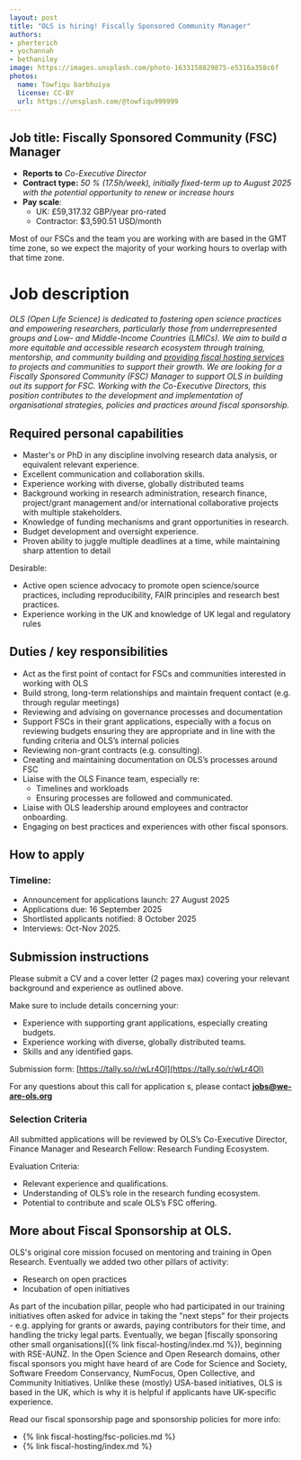 ```yaml
---
layout: post
title: "OLS is hiring! Fiscally Sponsored Community Manager"
authors:
- pherterich
- yochannah
- bethaniley
image: https://images.unsplash.com/photo-1633158829875-e5316a358c6f
photos:
  name: Towfiqu barbhuiya
  license: CC-BY
  url: https://unsplash.com/@towfiqu999999
---
```


## Job title: Fiscally Sponsored Community (FSC) Manager

* **Reports to** *Co-Executive Director*  
* **Contract type:** *50 % (17.5h/week), initially fixed-term up to August 2025 with the potential opportunity to renew or increase hours*  
* **Pay scale**:   
  * UK: £59,317.32 GBP/year pro-rated  
  * Contractor: $3,590.51 USD/month

Most of our FSCs and the team you are working with are based in the GMT time zone, so we expect the majority of your working hours to overlap with that time zone.

# Job description

*OLS (Open Life Science) is dedicated to fostering open science practices and empowering researchers, particularly those from underrepresented groups and Low- and Middle-Income Countries (LMICs). We aim to build a more equitable and accessible research ecosystem through training, mentorship, and community building and [providing fiscal hosting services](https://we-are-ols.org/open-incubator/fiscal-hosting/) to projects and communities to support their growth. We are looking for a Fiscally Sponsored Community (FSC) Manager to support OLS in building out its support for FSC. Working with the Co-Executive Directors, this position contributes to the development and implementation of organisational strategies, policies and practices around fiscal sponsorship.*

## Required personal capabilities

* Master's or PhD in any discipline involving research data analysis, or equivalent relevant experience.  
* Excellent communication and collaboration skills.  
* Experience working with diverse, globally distributed teams  
* Background working in research administration, research finance, project/grant management and/or international collaborative projects with multiple stakeholders.  
* Knowledge of funding mechanisms and grant opportunities in research.   
* Budget development and oversight experience.  
* Proven ability to juggle multiple deadlines at a time, while maintaining sharp attention to detail

Desirable:

* Active open science advocacy to promote open science/source practices, including reproducibility, FAIR principles and research best practices.  
* Experience working in the UK and knowledge of UK legal and regulatory rules

## Duties / key responsibilities 

* Act as the first point of contact for FSCs and communities interested in working with OLS  
* Build strong, long-term relationships and maintain frequent contact (e.g. through regular meetings)  
* Reviewing and advising on governance processes and documentation  
* Support FSCs in their grant applications, especially with a focus on reviewing budgets ensuring they are appropriate and in line with the funding criteria and OLS’s internal policies  
* Reviewing non-grant contracts (e.g. consulting).   
* Creating and maintaining documentation on OLS’s processes around FSC  
* Liaise with the OLS Finance team, especially re:   
  * Timelines and workloads  
  * Ensuring processes are followed and communicated.   
* Liaise with OLS leadership around employees and contractor onboarding.   
* Engaging on best practices and experiences with other fiscal sponsors. 

## How to apply

### Timeline: 

* Announcement for applications launch: 27 August 2025   
* Applications due: 16 September 2025  
* Shortlisted applicants notified: 8 October 2025  
* Interviews: Oct-Nov 2025.

## Submission instructions 

Please submit a CV and a cover letter (2 pages max) covering your relevant background and experience as outlined above. 

Make sure to include details concerning your:

* Experience with supporting grant applications, especially creating budgets.  
* Experience working with diverse, globally distributed teams.  
* Skills and any identified gaps.

Submission form: [https://tally.so/r/wLr4Ol](https://tally.so/r/wLr4Ol) 

For any questions about this call for application s, please contact **jobs@we-are-ols.org**

### Selection Criteria 

All submitted applications will be reviewed by OLS’s Co-Executive Director, Finance Manager and Research Fellow: Research Funding Ecosystem.

Evaluation Criteria:

* Relevant experience and qualifications.  
* Understanding of OLS’s role in the research funding ecosystem.  
* Potential to contribute and scale OLS’s FSC offering.

## More about Fiscal Sponsorship at OLS. 

OLS's original core mission focused on mentoring and training in Open Research. Eventually we added two other pillars of activity: 

- Research on open practices
- Incubation of open initiatives

As part of the incubation pillar, people who had participated in our training initiatives often asked for advice in taking the "next steps" for their projects - e.g. applying for grants or awards, paying contributors for their time, and handling the tricky legal parts. Eventually, we began [fiscally sponsoring other small organisations]({% link fiscal-hosting/index.md %}), beginning with RSE-AUNZ. In the Open Science and Open Research domains, other fiscal sponsors you might have heard of are Code for Science and Society, Software Freedom Conservancy, NumFocus, Open Collective, and Community Initiatives. Unlike these (mostly) USA-based initiatives, OLS is based in the UK, which is why it is helpful if applicants have UK-specific experience. 

Read our fiscal sponsorship page and sponsorship policies for more info: 

- {% link fiscal-hosting/fsc-policies.md %}
- {% link fiscal-hosting/index.md %}
